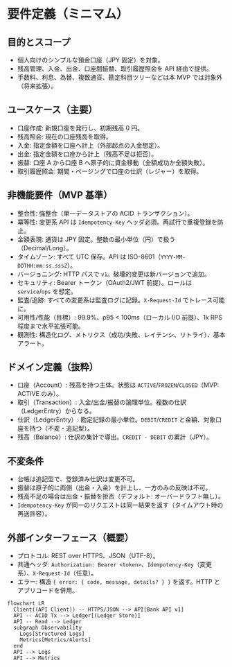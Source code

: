 # 要件定義（ミニマム）

## 目的とスコープ
- 個人向けのシンプルな預金口座（JPY 固定）を対象。
- 残高管理、入金、出金、口座間振替、取引履歴照会を API 経由で提供。
- 手数料、利息、為替、複数通貨、勘定科目ツリーなどは本 MVP では対象外（将来拡張）。

## ユースケース（主要）
- 口座作成: 新規口座を発行し、初期残高 0 円。
- 残高照会: 現在の口座残高を取得。
- 入金: 指定金額を口座へ計上（外部起点の入金想定）。
- 出金: 指定金額を口座から計上（残高不足は拒否）。
- 振替: 口座 A から口座 B へ原子的に資金移動（全額成功か全額失敗）。
- 取引履歴照会: 期間・ページングで口座の仕訳（レジャー）を取得。

## 非機能要件（MVP 基準）
- 整合性: 強整合（単一データストアの ACID トランザクション）。
- 冪等性: 変更系 API は `Idempotency-Key` ヘッダ必須。再試行で重複登録を防止。
- 金額表現: 通貨は JPY 固定。整数の最小単位（円）で扱う（Decimal/Long）。
- タイムゾーン: すべて UTC 保存。API は ISO-8601（`YYYY-MM-DDTHH:mm:ss.sssZ`）。
- バージョニング: HTTP パスで `v1`。破壊的変更は新バージョンで追加。
- セキュリティ: Bearer トークン（OAuth2/JWT 前提）。ロールは `service`/`ops` を想定。
- 監査/追跡: すべての変更系は監査ログに記録。`X-Request-Id` でトレース可能に。
- 可用性/性能（目標）: 99.9%、p95 < 100ms（ローカル I/O 前提）、1k RPS 程度まで水平拡張可能。
- 観測性: 構造化ログ、メトリクス（成功/失敗、レイテンシ、リトライ）、基本アラート。

## ドメイン定義（抜粋）
- 口座（Account）: 残高を持つ主体。状態は `ACTIVE`/`FROZEN`/`CLOSED`（MVP: ACTIVE のみ）。
- 取引（Transaction）: 入金/出金/振替の論理単位。複数の仕訳（LedgerEntry）からなる。
- 仕訳（LedgerEntry）: 勘定記録の最小単位。`DEBIT`/`CREDIT` と金額、対象口座を持つ（不変・追記型）。
- 残高（Balance）: 仕訳の集計で導出。`CREDIT - DEBIT` の累計（JPY）。

## 不変条件
- 台帳は追記型で、登録済み仕訳は変更不可。
- 振替は原子的に両側（出金・入金）を計上し、一方のみの反映は不可。
- 残高不足の場合は出金・振替を拒否（デフォルト: オーバードラフト無し）。
- `Idempotency-Key` が同一のリクエストは同一結果を返す（タイムアウト時の再送許容）。

## 外部インターフェース（概要）
- プロトコル: REST over HTTPS、JSON（UTF-8）。
- 共通ヘッダ: `Authorization: Bearer <token>`、`Idempotency-Key`（変更系）、`X-Request-Id`（任意）。
- エラー: 構造 `{ error: { code, message, details? } }` を返す。HTTP とアプリコードを併用。

```mermaid
flowchart LR
  Client((API Client)) -- HTTPS/JSON --> API[Bank API v1]
  API -- ACID Tx --> Ledger[(Ledger Store)]
  API -- Read --> Ledger
  subgraph Observability
    Logs[Structured Logs]
    Metrics[Metrics/Alerts]
  end
  API --> Logs
  API --> Metrics
```
